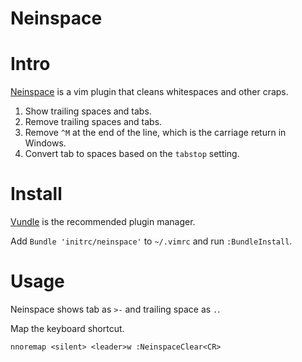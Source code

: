 Neinspace
=========

# Intro
[Neinspace](https://github.com/initrc/neinspace) is a vim plugin that cleans whitespaces and other craps.

1. Show trailing spaces and tabs.
2. Remove trailing spaces and tabs.
3. Remove `^M` at the end of the line, which is the carriage return in Windows.
4. Convert tab to spaces based on the `tabstop` setting.

# Install
[Vundle](https://github.com/gmarik/vundle) is the recommended plugin manager.

Add `Bundle 'initrc/neinspace'` to `~/.vimrc` and run `:BundleInstall`.

# Usage
Neinspace shows tab as `>-` and trailing space as `.`.

Map the keyboard shortcut.

```
nnoremap <silent> <leader>w :NeinspaceClear<CR>
```
